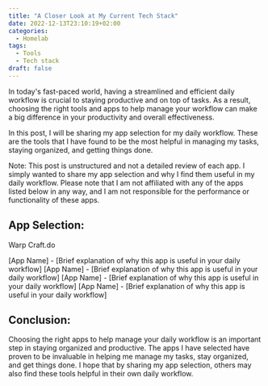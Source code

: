 ```yaml
---
title: "A Closer Look at My Current Tech Stack"
date: 2022-12-13T23:10:19+02:00
categories:
  - Homelab
tags:
  - Tools
  - Tech stack
draft: false
---
```


In today's fast-paced world, having a streamlined and efficient daily workflow is crucial to staying productive and on top of tasks. As a result, choosing the right tools and apps to help manage your workflow can make a big difference in your productivity and overall effectiveness.

In this post, I will be sharing my app selection for my daily workflow. These are the tools that I have found to be the most helpful in managing my tasks, staying organized, and getting things done.

Note: This post is unstructured and not a detailed review of each app. I simply wanted to share my app selection and why I find them useful in my daily workflow. Please note that I am not affiliated with any of the apps listed below in any way, and I am not responsible for the performance or functionality of these apps.

## App Selection:

Warp
Craft.do

[App Name] - [Brief explanation of why this app is useful in your daily workflow]
[App Name] - [Brief explanation of why this app is useful in your daily workflow]
[App Name] - [Brief explanation of why this app is useful in your daily workflow]
[App Name] - [Brief explanation of why this app is useful in your daily workflow]

## Conclusion:

Choosing the right apps to help manage your daily workflow is an important step in staying organized and productive. The apps I have selected have proven to be invaluable in helping me manage my tasks, stay organized, and get things done. I hope that by sharing my app selection, others may also find these tools helpful in their own daily workflow.
